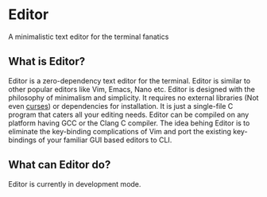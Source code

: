 # Editor
A minimalistic text editor for the terminal fanatics

## What is Editor? 

Editor is a zero-dependency text editor for the terminal. Editor is similar to other popular editors like Vim, Emacs, Nano etc. Editor is designed with the philosophy of minimalism and simplicity. It requires no external libraries (Not even [curses](https://en.wikipedia.org/wiki/Curses_(programming_library))) or dependencies for installation. It is just a single-file C program that caters all your editing needs. Editor can be compiled on any platform having GCC or the Clang C compiler. The idea behing Editor is to eliminate the key-binding complications of Vim and port the existing key-bindings of your familiar GUI based editors to CLI.


## What can Editor do?

Editor is currently in development mode. 
